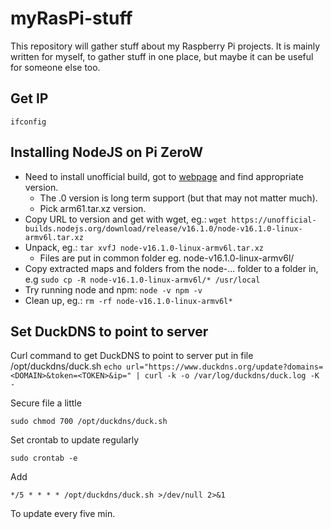 # myRasPi-stuff
This repository will gather stuff about my Raspberry Pi projects. It is mainly written for myself, to gather stuff in one place, but maybe it can be useful for someone else too.

## Get IP
`ifconfig`

## Installing NodeJS on Pi ZeroW
+ Need to install unofficial build, got to [webpage](https://unofficial-builds.nodejs.org/download/release/v14.13.0/node-v14.13.0) and find appropriate version.
    + The .0 version is long term support (but that may not matter much).
    + Pick arm61.tar.xz version.
+ Copy URL to version and get with wget, eg.: `wget https://unofficial-builds.nodejs.org/download/release/v16.1.0/node-v16.1.0-linux-armv6l.tar.xz`
+ Unpack, eg.: `tar xvfJ node-v16.1.0-linux-armv6l.tar.xz`
    + Files are put in common folder eg. node-v16.1.0-linux-armv6l/
+ Copy extracted maps and folders from the node-... folder to a folder in, e.g `sudo cp -R node-v16.1.0-linux-armv6l/* /usr/local`
+ Try running node and npm:
`node -v
npm -v`
+ Clean up, eg.: `rm -rf node-v16.1.0-linux-armv6l*`

## Set DuckDNS to point to server
Curl command to get DuckDNS to point to server put in file /opt/duckdns/duck.sh
`echo url="https://www.duckdns.org/update?domains=<DOMAIN>&token=<TOKEN>&ip=" | curl -k -o /var/log/duckdns/duck.log -K -`

Secure file a little

`sudo chmod 700 /opt/duckdns/duck.sh`

Set crontab to update regularly 

`sudo crontab -e`

Add

`*/5 * * * * /opt/duckdns/duck.sh >/dev/null 2>&1`

To update every five min.
